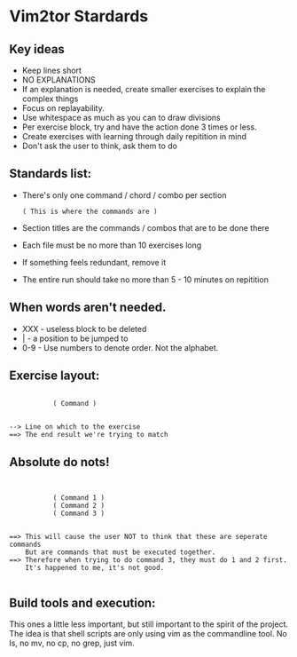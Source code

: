 Vim2tor Stardards
===

## Key ideas
* Keep lines short
* NO EXPLANATIONS
* If an explanation is needed, create smaller exercises to explain the complex things
* Focus on replayability.
* Use whitespace as much as you can to draw divisions
* Per exercise block, try and have the action done 3 times or less.
* Create exercises with learning through daily repitition in mind
* Don't ask the user to think, ask them to do

## Standards list:
* There's only one command / chord / combo per section

      ( This is where the commands are )

* Section titles are the commands / combos that are to be done there
* Each file must be no more than 10 exercises long
* If something feels redundant, remove it
* The entire run should take no more than 5 - 10 minutes on repitition

## When words aren't needed.
* XXX   - useless block to be deleted
* |     - a position to be jumped to
* 0-9   - Use numbers to denote order. Not the alphabet.

## Exercise layout:
~~~~~~~~~~~~~~~~~~~~~~~~~~~~~~~~~~~~~~~~~~~~~~~~~~~~~~~~~~~~~~~~~~~~~~~~~~~~~~

           ( Command )


--> Line on which to the exercise
==> The end result we're trying to match

~~~~~~~~~~~~~~~~~~~~~~~~~~~~~~~~~~~~~~~~~~~~~~~~~~~~~~~~~~~~~~~~~~~~~~~~~~~~~~


## Absolute do nots!
~~~~~~~~~~~~~~~~~~~~~~~~~~~~~~~~~~~~~~~~~~~~~~~~~~~~~~~~~~~~~~~~~~~~~~~~~~~~~~


           ( Command 1 )
           ( Command 2 )
           ( Command 3 )


==> This will cause the user NOT to think that these are seperate commands
    But are commands that must be executed together.
==> Therefore when trying to do command 3, they must do 1 and 2 first.
    It's happened to me, it's not good.


~~~~~~~~~~~~~~~~~~~~~~~~~~~~~~~~~~~~~~~~~~~~~~~~~~~~~~~~~~~~~~~~~~~~~~~~~~~~~~


## Build tools and execution:
This ones a little less important, but still important to the spirit of the project.
The idea is that shell scripts are only using vim as the commandline tool.
No ls, no mv, no cp, no grep, just vim.

